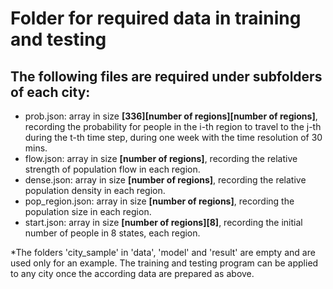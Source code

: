# Folder for required data in training and testing

## The following files are required under subfolders of each city:

- prob.json: array in size **[336]\[number of regions]\[number of regions]**, recording the probability for people in the i-th region to travel to the j-th during the t-th time step, during one week with the time resolution of 30 mins.
- flow.json: array in size **[number of regions]**, recording the relative strength of population flow in each region.
- dense.json: array in size **[number of regions]**, recording the relative population density in each region.
- pop_region.json: array in size **[number of regions]**, recording the population size in each region.
- start.json: array in size **[number of regions]\[8]**, recording the initial number of people in 8 states, each region.

*The folders 'city_sample' in 'data\', 'model\' and 'result\' are empty and are used only for an example. The training and testing program can be applied to any city once the according data are prepared as above.